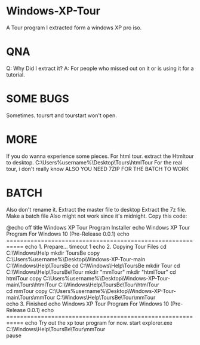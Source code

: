 # Windows-XP-Tour
A Tour program I extracted form a windows XP pro iso.
# QNA
Q: Why Did I extract it?
A: For people who missed out on it or is using it for a tutorial.
# SOME BUGS
Sometimes. toursrt and tourstart won't open.

# MORE
If you do wanna experience some pieces.
For html tour. extract the Htmltour to desktop.
C:\Users\%username%\Desktop\Tours\htmlTour
For the real tour, i don't really know
ALSO YOU NEED 7ZIP FOR THE BATCH TO WORK

# BATCH
Also don't rename it.
Extract the master file to desktop
Extract the 7z file.
Make a batch file Also might not work since it's midnight.
Copy this code:


@echo off
title Windows XP Tour Program Installer
echo Windows XP Tour Program For Windows 10 (Pre-Release 0.0.1)
echo ===========================================================
echo 1. Prepare...
timeout 1
echo 2. Copying Tour Files
cd C:\Windows\Help
mkdir ToursBe
copy C:\Users\%username%\Desktop\Windows-XP-Tour-main C:\Windows\Help\ToursBe
cd C:\Windows\Help\ToursBe
mkdir Tour
cd C:\Windows\Help\ToursBe\Tour
mkdir "mmTour"
mkdir "htmlTour"
cd htmlTour
copy C:\Users\%username%\Desktop\Windows-XP-Tour-main\Tours\htmlTour C:\Windows\Help\ToursBe\Tour\htmlTour\
cd mmTour
copy C:\Users\%username%\Desktop\Windows-XP-Tour-main\Tours\mmTour C:\Windows\Help\ToursBe\Tour\mmTour\
echo 3. Finished
echo Windows XP Tour Program For Windows 10 (Pre-Release 0.0.1)
echo ===========================================================
echo Try out the xp tour program for now.
start explorer.exe C:\Windows\Help\ToursBe\Tour\mmTour\
pause
